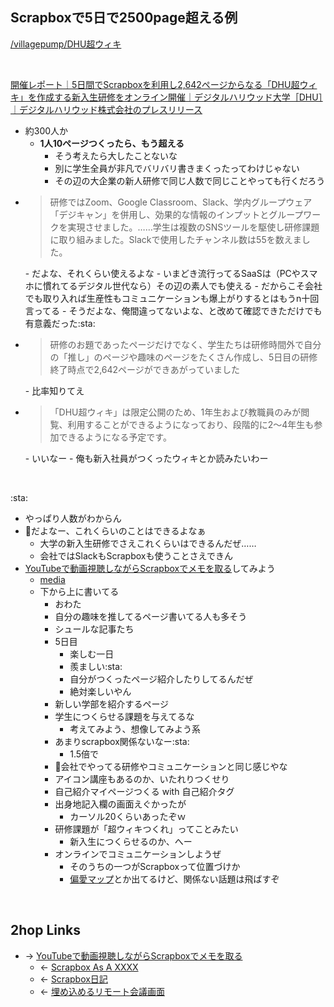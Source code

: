 ## Scrapboxで5日で2500page超える例
[/villagepump/DHU超ウィキ](https://scrapbox.io/villagepump/DHU超ウィキ)

<br>

[開催レポート｜5日間でScrapboxを利用し2,642ページからなる「DHU超ウィキ」を作成する新入生研修をオンライン開催｜デジタルハリウッド大学［DHU］｜デジタルハリウッド株式会社のプレスリリース](https://prtimes.jp/main/html/rd/p/000001938.000000496.html)

- 約300人か
    - **1人10ページつくったら、もう超える**
        - そう考えたら大したことないな
        - 別に学生全員が非凡でバリバリ書きまくったってわけじゃない
        - その辺の大企業の新人研修で同じ人数で同じことやっても行くだろう
- <blockquote>研修ではZoom、Google Classroom、Slack、学内グループウェア「デジキャン」を併用し、効果的な情報のインプットとグループワークを実現させました。……学生は複数のSNSツールを駆使し研修課題に取り組みました。Slackで使用したチャンネル数は55を数えました。</blockquote>
    - だよな、それくらい使えるよな
    - いまどき流行ってるSaaSは（PCやスマホに慣れてるデジタル世代なら）その辺の素人でも使える
    - だからこそ会社でも取り入れば生産性もコミュニケーションも爆上がりするとはもうn十回言ってる
    - そうだよな、俺間違ってないよな、と改めて確認できただけでも有意義だった:sta:
- <blockquote>研修のお題であったページだけでなく、学生たちは研修時間外で自分の「推し」のページや趣味のページをたくさん作成し、5日目の研修終了時点で2,642ページができあがっていました</blockquote>
    - 比率知りてえ
- <blockquote>「DHU超ウィキ」は限定公開のため、1年生および教職員のみが閲覧、利用することができるようになっており、段階的に2～4年生も参加できるようになる予定です。</blockquote>
    - いいなー
    - 俺も新入社員がつくったウィキとか読みたいわー

<br>

:sta:

- やっぱり人数がわからん
- :train:だよなー、これくらいのことはできるよなぁ
    - 大学の新入生研修でさえこれくらいはできるんだぜ……
    - 会社ではSlackもScrapboxも使うことさえできん
- [YouTubeで動画視聴しながらScrapboxでメモを取る](YouTubeで動画視聴しながらScrapboxでメモを取る.md)してみよう
    - [media](https://www.youtube.com/watch?v=oaLqWvHAW6w)
    - 下から上に書いてる
        - おわた
        - 自分の趣味を推してるページ書いてる人も多そう
        - シュールな記事たち
        - 5日目
            - 楽しむ一日
            - 羨ましい:sta:
            - 自分がつくったページ紹介したりしてるんだぜ
            - 絶対楽しいやん
        - 新しい学部を紹介するページ
        - 学生につくらせる課題を与えてるな
            - 考えてみよう、想像してみよう系
        - あまりscrapbox関係ないなー:sta:
            - 1.5倍で
        - :train:会社でやってる研修やコミュニケーションと同じ感じやな
        - アイコン講座もあるのか、いたれりつくせり
        - 自己紹介マイページつくる with 自己紹介タグ
        - 出身地記入欄の画面えぐかったが
            - カーソル20くらいあったぞｗ
        - 研修課題が「超ウィキつくれ」ってことみたい
            - 新入生につくらせるのか、へー
        - オンラインでコミュニケーションしようぜ
            - そのうちの一つがScrapboxって位置づけか
            - [偏愛マップ](偏愛マップ.md)とか出てるけど、関係ない話題は飛ばすぞ

<br>

## 2hop Links
- → [YouTubeで動画視聴しながらScrapboxでメモを取る](YouTubeで動画視聴しながらScrapboxでメモを取る.md)
    - ← [Scrapbox As A XXXX](Scrapbox_As_A_XXXX.md)
    - ← [Scrapbox日記](Scrapbox日記.md)
    - ← [埋め込めるリモート会議画面](埋め込めるリモート会議画面.md)

